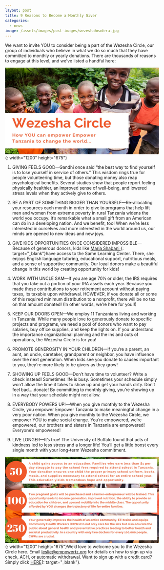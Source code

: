 ```yaml
---
layout: post
title: 9 Reasons to Become a Monthly Giver
categories:
  - news
image: /assets/images/post-images/wezeshaheadera.jpg
---
```


We want to invite YOU to consider being a part of the Wezesha Circle, our group of individuals who believe in what we do so much that they have committed to monthly or yearly donations. There are thousands of reasons to engage at this level, and we’ve listed a handful here:

![](/uploads/2019/06/09/9-reasons-to-become-a-monthly-giver/wezeshaheaderb.jpg){: width="1200" height="675"}

1. GIVING FEELS GOOD—Gandhi once said “the best way to find yourself is to lose yourself in service of others.” This wisdom rings true for people volunteering time, but those donating money also reap psychological benefits. Several studies show that people report feeling physically healthier, an improved sense of well-being, and lowered stress levels when they actively give to others.

2. BE A PART OF SOMETHING BIGGER THAN YOURSELF—Re-allocating your resources each month in order to give to programs that help lift men and women from extreme poverty in rural Tanzania widens the world you occupy. It’s remarkable what a small gift from an American can do in a developing nation. And we benefit, too\! When we’re less interested in ourselves and more interested in the world around us, our minds are opened to new ideas and new joys.

3. GIVE KIDS OPPORTUNITIES ONCE CONSIDERED IMPOSSIBLE—Because of generous donors, kids like [Maria Shabani ](https://empowertz.org/education/2019/04/24/maria-shabani/){: target="_blank"}have access to the Same Learning Center. There, she enjoys English language tutoring, educational support, nutritious meals, and a sense of supportive community. Our loyal donors make a beautiful change in this world by creating opportunity for kids\! &nbsp;

4. WORK WITH UNCLE SAM—If you are age 70½ or older, the IRS requires that you take out a portion of your IRA assets each year. Because you made these contributions to your retirement account without paying taxes, its taxable upon withdrawal. HOWEVER, if you donate all or some of this required minimum distribution to a nonprofit, there will be no tax on that amount donated\! (In other words, we’re here for you\!\!)

5. KEEP OUR DOORS OPEN—We employ 11 Tanzanians living and working in Tanzania. While many people love to generously donate to specific projects and programs, we need a pool of donors who want to pay salaries, buy office supplies, and keep the lights on. If you understand the importance organizational planning and the ins and outs of operations, the Wezesha Circle is for you\!

6. PROMOTE GENEROSITY IN YOUR CHILDREN—If you’re a parent, an aunt, an uncle, caretaker, grandparent or neighbor, you have influence over the next generation. When kids see you donate to causes important to you, they're more likely to be givers as they grow\!

7. SHOWING UP FEELS GOOD—Don’t have time to volunteer? Write a check instead\! Sometimes life is busy. Sometimes your schedule simply won’t allow the time it takes to show up and get your hands dirty. Don’t feel bad….donate\! By committing to monthly giving, you’re showing up in a way that your schedule might not allow.

8. EVERYBODY POWERS UP\!—When you give monthly to the Wezesha Circle, you empower Empower Tanzania to make meaningful change in a very poor nation. When you give monthly to the Wezesha Circle, we empower YOU to make social change. You’re empowered, we’re empowered, our brothers and sisters in Tanzania are empowered\! Everyone’s empowered\!

9. LIVE LONGER—It’s true\! The University of Buffalo found that acts of kindness led to less stress and a longer life\! You’ll get a little boost every single month with your long-term Wezesha commitment.

![](/uploads/2019/06/09/9-reasons-to-become-a-monthly-giver/wezeshablogc.jpg){: width="1200" height="675"}We’d love to welcome you to the Wezesha Circle here. Email [leslie@empowertz.org](mailto:leslie@empowertz.org) for details on how to sign up via check, ACH, or automatic withdrawal. Want to sign up with a credit card? Simply click [HERE](https://empowertz.z2systems.com/np/clients/empowertz/donation.jsp?campaign=20&amp;){: target="_blank"}. &nbsp;